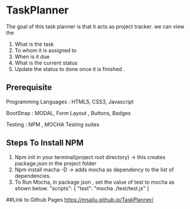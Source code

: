 # TaskPlanner

The goal of this task planner is that it acts as project tracker. we can view the 
1.	What is the task
2.	To whom it is assigned to
3.	When is it due
4.	What is the current status
5.	Update the status to done once it is finished .

## Prerequisite

Programming Languages : HTML5, CSS3, Javascript

BootStrap  :  MODAL, Form Layout , Buttons, Badges

Testing : NPM , MOCHA Testing suites

## Steps To Install NPM

1.	Npm init in your terminal(project root directory)    ->  this creates package.json in the project folder
2.	Npm install macha -D  -> adds  mocha as dependency to the list of dependencies.
3.	To Run Mocha, in package json , set the value of test to mocha as shown below.
        "scripts": {
            "test": "mocha ./test/test.js"
            }

 ##Link to Github Pages
 https://msailu.github.io/TaskPlanner/           



